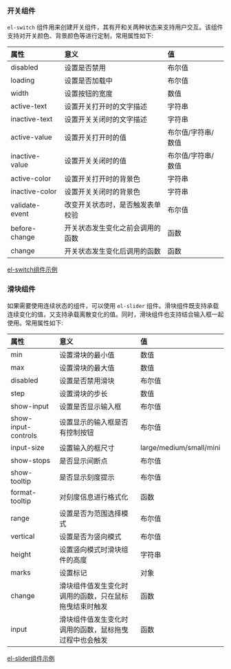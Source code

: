 
### 开关组件

`el-switch` 组件用来创建开关组件，其有开和关两种状态来支持用户交互。该组件支持对开关颜色、背景颜色等进行定制，常用属性如下:

| 属性 | 意义 | 值 |
|:----|:-----|:---|
| disabled | 设置是否禁用 | 布尔值 |
| loading | 设置是否加载中 | 布尔值 |
| width | 设置按钮的宽度 | 数值 |
| active-text | 设置开关打开时的文字描述 | 字符串 |
| inactive-text | 设置开关关闭时的文字描述 | 字符串 |
| active-value | 设置开关打开时的值 | 布尔值/字符串/数值 |
| inactive-value | 设置开关关闭时的值 | 布尔值/字符串/数值 |
| active-color | 设置开关打开时的背景色 | 字符串 |
| inactive-color | 设置开关关闭时的背景色 | 字符串 |
| validate-event | 改变开关状态时，是否触发表单校验 | 布尔值 |
| before-change | 开关状态发生变化之前会调用的函数 | 函数 |
| change | 开关状态发生变化后调用的函数 | 函数 |

[el-switch组件示例](t/03_el_switch.html)

### 滑块组件

如果需要使用连续状态的组件，可以使用 `el-slider` 组件。滑块组件既支持承载连续变化的值，又支持承载离散变化的值。同时，滑块组件也支持结合输入框一起使用。常用属性如下:

| 属性 | 意义 | 值 |
|:----|:-----|:---|
| min | 设置滑块的最小值 | 数值 |
| max | 设置滑块的最大值 | 数值 |
| disabled | 设置是否禁用滑块 | 布尔值 |
| step | 设置滑块的步长 | 数值 |
| show-input | 设置是否显示输入框 | 布尔值 |
| show-input-controls | 设置显示的输入框是否有控制按钮 | 布尔值 |
| input-size | 设置输入的框尺寸 | large/medium/small/mini |
| show-stops | 是否显示间断点 | 布尔值 |
| show-tooltip | 是否显示刻度提示 | 布尔值 |
| format-tooltip | 对刻度信息进行格式化 | 函数 |
| range | 设置是否为范围选择模式 | 布尔值 |
| vertical | 设置是否为竖向模式 | 布尔值 |
| height | 设置竖向模式时滑块组件的高度 | 字符串 |
| marks | 设置标记 | 对象 |
| change | 滑块组件值发生变化时调用的函数，只在鼠标拖曳结束时触发 | 函数 |
| input | 滑块组件值发生变化时调用的函数，鼠标拖曳过程中也会触发 | 函数 |

[el-slider组件示例](t/03_el_slider.html)
